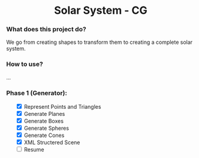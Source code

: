 # <h1 style="text-align:center;">Solar System - CG</h1> 

### **What does this project do?**
 
We go from creating shapes to transform them to creating a complete solar system.

### **How to use?**

...

### **Phase 1 (Generator):**

<ul style="list-style-type: none;">
    <li><input type="checkbox" checked> 
    Represent Points and Triangles</li>
    <li><input checked type="checkbox"> Generate Planes </li>
    <li><input checked type="checkbox"> Generate Boxes </li>
    <li><input checked type="checkbox"> Generate Spheres </li>
    <li><input checked type="checkbox"> Generate Cones </li>
    <li><input checked type="checkbox"> XML Structered Scene </li>
    <li><input type="checkbox"> Resume</li>
</ul>